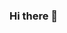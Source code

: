 ### Hi there 👋

<!--
**Santosh0129/santosh0129** is a ✨ _special_ ✨ repository because its `README.md` (this file) appears on your GitHub profile.

Here are some ideas to get you started:

- 🔭 I’m currently working on machine learning project with python
- 🌱 I’m currently learning machine learning
- 👯 I’m looking to collaborate on ...
- 🤔 I’m looking for help with ...
- 💬 Ask me about ...
- 📫 How to reach me: my insta id is santosh.0129
- 😄 Pronouns: ...
- ⚡ Fun fact: ...
-->
